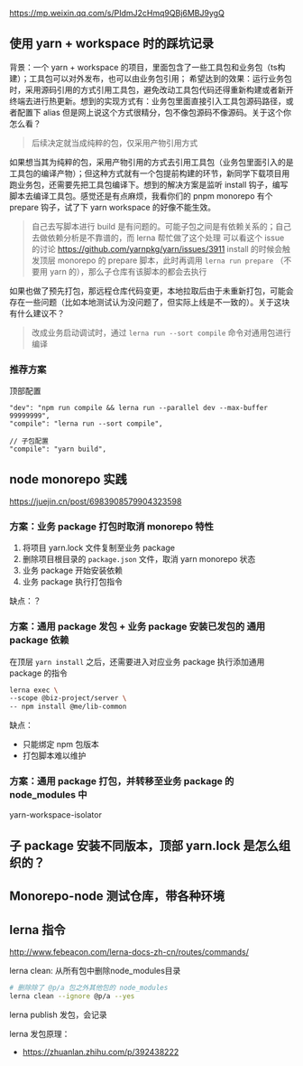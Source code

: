 https://mp.weixin.qq.com/s/PIdmJ2cHmq9QBj6MBJ9ygQ



## 使用 yarn + workspace 时的踩坑记录

背景：一个 yarn + workspace 的项目，里面包含了一些工具包和业务包（ts构建）；工具包可以对外发布，也可以由业务包引用；
希望达到的效果：运行业务包时，采用源码引用的方式引用工具包，避免改动工具包代码还得重新构建或者新开终端去进行热更新。想到的实现方式有：业务包里面直接引入工具包源码路径，或者配置下 alias 
但是网上说这个方式很精分，包不像包源码不像源码。关于这个你怎么看？
> 后续决定就当成纯粹的包，仅采用产物引用方式

如果想当其为纯粹的包，采用产物引用的方式去引用工具包（业务包里面引入的是工具包的编译产物）；但这种方式就有一个包提前构建的环节，新同学下载项目用跑业务包，还需要先把工具包编译下。想到的解决方案是监听 install 钩子，编写脚本去编译工具包。感觉还是有点麻烦，我看你们的 pnpm monorepo 有个 prepare 钩子，试了下 yarn workspace 的好像不能生效。
> 自己去写脚本进行 build 是有问题的。可能子包之间是有依赖关系的；自己去做依赖分析是不靠谱的，而 lerna 帮忙做了这个处理
> 可以看这个 issue 的讨论 https://github.com/yarnpkg/yarn/issues/3911
> install 的时候会触发顶层 monorepo 的 prepare 脚本，此时再调用 `lerna run prepare` （不要用 yarn 的），那么子仓库有该脚本的都会去执行

如果也做了预先打包，那远程仓库代码变更，本地拉取后由于未重新打包，可能会存在一些问题（比如本地测试认为没问题了，但实际上线是不一致的）。关于这块有什么建议不？
> 改成业务启动调试时，通过 `lerna run --sort compile` 命令对通用包进行编译

### 推荐方案
顶部配置
```
"dev": "npm run compile && lerna run --parallel dev --max-buffer 99999999",
"compile": "lerna run --sort compile",

// 子包配置 
"compile": "yarn build",
```

## node monorepo 实践

https://juejin.cn/post/6983908579904323598


### 方案：业务 package 打包时取消 monorepo 特性

1. 将项目 yarn.lock 文件复制至业务 package
2. 删除项目根目录的 `package.json` 文件，取消 yarn monorepo 状态
3. 业务 package 开始安装依赖
4. 业务 package 执行打包指令

缺点：？


### 方案：通用 package 发包 + 业务 package 安装已发包的 通用 package 依赖

在顶层 `yarn install` 之后，还需要进入对应业务 package 执行添加通用 package 的指令

```sh
lerna exec \
--scope @biz-project/server \
-- npm install @me/lib-common
```


缺点：
- 只能绑定 npm 包版本
- 打包脚本难以维护

### 方案：通用 package 打包，并转移至业务 package 的 node_modules 中

yarn-workspace-isolator

## 子 package 安装不同版本，顶部 yarn.lock 是怎么组织的？

## Monorepo-node 测试仓库，带各种环境

## lerna 指令

http://www.febeacon.com/lerna-docs-zh-cn/routes/commands/

lerna clean:	从所有包中删除node_modules目录

```sh
# 删除除了 @p/a 包之外其他包的 node_modules
lerna clean --ignore @p/a --yes
```

lerna publish 发包，会记录

lerna 发包原理：
- https://zhuanlan.zhihu.com/p/392438222